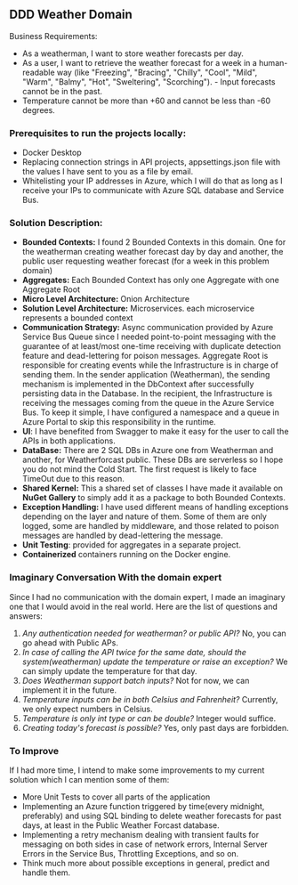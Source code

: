 ## DDD Weather Domain

Business Requirements: 
- As a weatherman, I want to store weather forecasts per day. 
- As a user, I want to retrieve the weather forecast for a week in a human-readable way (like
	"Freezing", "Bracing", "Chilly", "Cool", "Mild", "Warm", "Balmy", "Hot", "Sweltering", "Scorching"). - Input forecasts cannot be in the past. 
- Temperature cannot be more than +60 and cannot be less than -60 degrees.

### Prerequisites to run the projects locally:
- Docker Desktop
- Replacing connection strings in API projects, appsettings.json file with the values I have sent to you as a file by email.
- Whitelisting your IP addresses in Azure, which I will do that as long as I receive your IPs to communicate with Azure SQL database and Service Bus.

### Solution Description:

- **Bounded Contexts:** I found 2 Bounded Contexts in this domain. One for the weatherman creating weather forecast day by day and another, the public user requesting weather forecast (for a week in this problem domain)
- **Aggregates:** Each Bounded Context has only one Aggregate with one Aggregate Root
- **Micro Level Architecture:** Onion Architecture
- **Solution Level Architecture:** Microservices. each microservice represents a bounded context
- **Communication Strategy:** Async communication provided by Azure Service Bus Queue since I needed point-to-point messaging with the guarantee of at least/most one-time receiving with duplicate detection feature and dead-lettering for poison messages. Aggregate Root is responsible for creating events while the Infrastructure is in charge of sending them.
In the sender application (Weatherman), the sending mechanism is implemented in the DbContext after successfully persisting data in the Database.
In the recipient, the Infrastructure is receiving the messages coming from the queue in the Azure Service Bus. To keep it simple, I have configured a namespace and a queue in Azure Portal to skip this responsibility in the runtime.
- **UI**: I have benefited from Swagger to make it easy for the user to call the APIs in both applications.
- **DataBase:** There are 2 SQL DBs in Azure one from Weatherman and another, for Weatherforcast public. These DBs are serverless so I hope you do not mind the Cold Start. The first request is likely to face TimeOut due to this reason.
- **Shared Kernel:** This a shared set of classes I have made it available on **NuGet Gallery** to simply add it as a package to both Bounded Contexts.
- **Exception Handling:** I have used different means of handling exceptions depending on the layer and nature of them. Some of them are only logged, some are handled by middleware, and those related to poison messages are handled by dead-lettering the message.
- **Unit Testing**: provided for aggregates in a separate project.
- **Containerized** containers running on the Docker engine.


### Imaginary Conversation With the domain expert
Since I had no communication with the domain expert, I made an imaginary one that I would avoid in the real world. Here are the list of questions and answers:
1) *Any authentication needed for weatherman? or public API?*
No, you can go ahead with Public APs.
2) *In case of calling the API twice for the same date, should the system(weatherman) update the temperature or raise an exception?*
We can simply update the temperature for that day.
3) *Does Weatherman support batch inputs?* 
Not for now, we can implement it in the future.
4) *Temperature inputs can be in both Celsius and Fahrenheit?* 
Currently, we only expect numbers in Celsius.
5) *Temperature is only int type or can be double?*
Integer would suffice.
6) *Creating today's forecast is possible?* 
Yes, only past days are forbidden.

### To Improve
If I had more time, I intend to make some improvements to my current solution which I can mention some of them:
- More Unit Tests to cover all parts of the application
- Implementing an Azure function triggered by time(every midnight, preferably) and using SQL binding to delete weather forecasts for past days, at least in the Public Weather Forcast database.
- Implementing a retry mechanism dealing with transient faults for messaging on both sides in case of network errors, Internal Server Errors in the Service Bus, Throttling Exceptions, and so on.
- Think much more about possible exceptions in general, predict and handle them.
